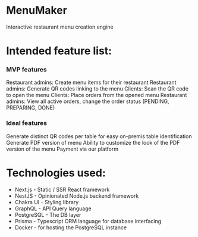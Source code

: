 # MenuMaker
Interactive restaurant menu creation engine

# Intended feature list:

### MVP features
Restaurant admins: Create menu items for their restaurant
Restaurant admins: Generate QR codes linking to the menu
Clients: Scan the QR code to open the menu
Clients: Place orders from the opened menu
Restaurant admins: View all active orders, change the order status (PENDING, PREPARING, DONE)

### Ideal features
Generate distinct QR codes per table for easy on-premis table identification
Generate PDF version of menu
Ability to customize the look of the PDF version of the menu
Payment via our platform

# Technologies used:
* Next.js - Static / SSR React framework
* NestJS - Opinionated Node.js backend framework
* Chakra UI - Styling library
* GraphQL - API Query language
* PostgreSQL - The DB layer
* Prisma - Typescript ORM language for database interfacing
* Docker - for hosting the PostgreSQL instance
